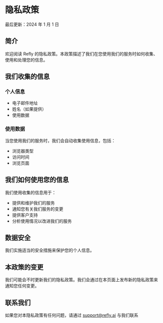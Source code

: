 # 隐私政策

最后更新：2024 年 1 月 1 日

## 简介

欢迎阅读 Refly 的隐私政策。本政策描述了我们在您使用我们的服务时如何收集、使用和处理您的信息。

## 我们收集的信息

### 个人信息

- 电子邮件地址
- 姓名（如果提供）
- 使用数据

### 使用数据

当您使用我们的服务时，我们会自动收集使用信息，包括：

- 浏览器类型
- 访问时间
- 浏览页面

## 我们如何使用您的信息

我们使用收集的信息用于：

- 提供和维护我们的服务
- 通知您有关我们服务的变更
- 提供客户支持
- 分析使用情况以改进我们的服务

## 数据安全

我们实施适当的安全措施来保护您的个人信息。

## 本政策的变更

我们可能会不时更新我们的隐私政策。我们会通过在本页面上发布新的隐私政策来通知您任何变更。

## 联系我们

如果您对本隐私政策有任何问题，请通过 support@refly.ai 与我们联系
